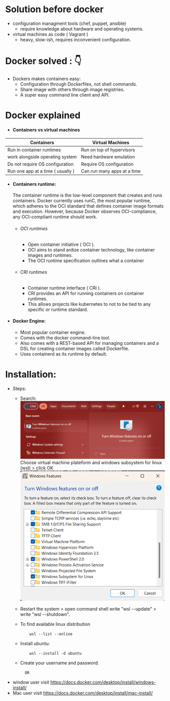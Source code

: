 # Solution before docker
- configuration managment tools (chef, puppet, ansible)
    - require knowledge about hardware and operating systems.
- virtual machines as code ( Vagrant )
    - heavy, slow-ish, requires inconvenient configuration.

# Docker solved : 👇

- Dockers makes containers easy:
    - Configuration through Dockerfiles, not shell commands.
    - Share image with others through image registries.
    - A super easy command line client and API.

# Docker explained

- #### Containers vs virtual machines
| Containers                        | Virtual Machines              |
| -------------                     |-----------------------------  |
| Run in container runtimes         | Run on top of hypervisors     |
| work alongside operating system   | Need hardware emulation       |
| Do not require OS configuration   | Require OS configuration      |
| Run one app at a time ( usually ) | Can run many apps at a time   |

- #### Containers runtime:
    The container runtime is the low-level component that creates and runs containers. Docker currently uses runC, the most popular runtime, which adheres to the OCI standard that defines container image formats and execution. However, because Docker observes OCI-compliance, any OCI-compliant runtime should work.

    - ###### OCI runtimes
        - Open container initiative ( OCI ).
        - OCI aims to stand
        ardize container technology, like container images and runtimes.
        - The OCI runtime specification outlines what a container

    - ###### CRI runtimes
        - Container runtime interface ( CRI ).
        - CRI provides an API for running containers on container runtimes.
        - This allows projects like kubernetes to not to be tied to any specific or runtime standard.

- #### Docker Engine: 
    - Most popular container engine.
    - Comes with the docker command-line tool.
    - Also comes with a REST-based API for managing containers and a DSL for creating container images called Dockerfile.
    - Uses containerd as its runtime by default.

# Installation:
-   Steps:
    - Search:
        ![windows feature](image.png) 
        Choose virtual machine plateform and windows subsystem for linux (wsl) > click OK
        ![Choose](image-1.png)
        
    - Restart the system > open command shell write "wsl --update" > write "wsl --shutdown".

    - To find available linux distribution 
        ```
            wsl --list --online
        ```
    - Install ubuntu:
        ```
            wsl --install -d ubuntu
        ```
    - Create your username and password.

            OR

- window user visit https://docs.docker.com/desktop/install/windows-install/
- Mac user visit https://docs.docker.com/desktop/install/mac-install/